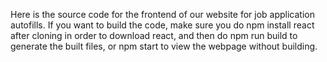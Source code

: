 Here is the source code for the frontend of our website for job application autofills. 
If you want to build the code, make sure you do npm install react after cloning in order to download react, and then
do npm run build to generate the built files, or npm start to view the webpage without building.

